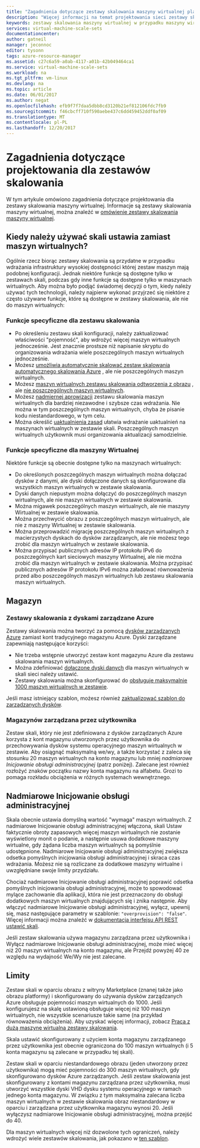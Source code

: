 ```yaml
---
title: "Zagadnienia dotyczące zestawy skalowania maszyny wirtualnej platformy Azure projektu | Dokumentacja firmy Microsoft"
description: "Więcej informacji na temat projektowania sieci zestawy skalowania maszyny wirtualnej Azure"
keywords: zestawy skalowania maszyny wirtualnej w przypadku maszyny wirtualnej systemu Linux
services: virtual-machine-scale-sets
documentationcenter: 
author: gatneil
manager: jeconnoc
editor: tysonn
tags: azure-resource-manager
ms.assetid: c27c6a59-a0ab-4117-a01b-42b049464ca1
ms.service: virtual-machine-scale-sets
ms.workload: na
ms.tgt_pltfrm: vm-linux
ms.devlang: na
ms.topic: article
ms.date: 06/01/2017
ms.author: negat
ms.openlocfilehash: efb9f7f7daa5dbb8cd3120b21ef812106fdc7fb9
ms.sourcegitcommit: f46cbcff710f590aebe437c6dd459452ddf0af09
ms.translationtype: MT
ms.contentlocale: pl-PL
ms.lasthandoff: 12/20/2017
---
```

# <a name="design-considerations-for-scale-sets"></a>Zagadnienia dotyczące projektowania dla zestawów skalowania
W tym artykule omówiono zagadnienia dotyczące projektowania dla zestawy skalowania maszyny wirtualnej. Informacje są zestawy skalowania maszyny wirtualnej, można znaleźć w [omówienie zestawy skalowania maszyny wirtualnej](virtual-machine-scale-sets-overview.md).

## <a name="when-to-use-scale-sets-instead-of-virtual-machines"></a>Kiedy należy używać skali ustawia zamiast maszyn wirtualnych?
Ogólnie rzecz biorąc zestawy skalowania są przydatne w przypadku wdrażania infrastruktury wysokiej dostępności której zestaw maszyn mają podobnej konfiguracji. Jednak niektóre funkcje są dostępne tylko w zestawach skali, podczas gdy inne funkcje są dostępne tylko w maszynach wirtualnych. Aby można było podjąć świadomej decyzji o tym, kiedy należy używać tych technologii, należy najpierw wykonać przyjrzeć się niektóre z często używane funkcje, które są dostępne w zestawy skalowania, ale nie do maszyn wirtualnych:

### <a name="scale-set-specific-features"></a>Funkcje specyficzne dla zestawu skalowania

- Po określeniu zestawu skali konfiguracji, należy zaktualizować właściwości "pojemność", aby wdrożyć więcej maszyn wirtualnych jednocześnie. Jest znacznie prostsze niż napisanie skryptu do organizowania wdrażania wiele poszczególnych maszyn wirtualnych jednocześnie.
- Możesz [umożliwia automatycznie skalować zestaw skalowania automatycznego skalowania Azure](./virtual-machine-scale-sets-autoscale-overview.md) , ale nie poszczególnych maszyn wirtualnych.
- Możesz [maszyn wirtualnych zestawu skalowania odtworzenia z obrazu](https://docs.microsoft.com/rest/api/virtualmachinescalesets/manage-a-vm) , ale [nie poszczególnych maszyn wirtualnych](https://docs.microsoft.com/rest/api/compute/virtualmachines).
- Możesz [nadmiernej aprowizacji](./virtual-machine-scale-sets-design-overview.md) zestawu skalowania maszyn wirtualnych dla bardziej niezawodne i szybsze czas wdrażania. Nie można w tym poszczególnych maszyn wirtualnych, chyba że pisanie kodu niestandardowego, w tym celu.
- Można określić [uaktualnienia zasad](./virtual-machine-scale-sets-upgrade-scale-set.md) ułatwia wdrażanie uaktualnień na maszynach wirtualnych w zestawie skali. Poszczególnych maszyn wirtualnych użytkownik musi organizowania aktualizacji samodzielnie.

### <a name="vm-specific-features"></a>Funkcje specyficzne dla maszyny Wirtualnej

Niektóre funkcje są obecnie dostępne tylko na maszynach wirtualnych:

- Do określonych poszczególnych maszyn wirtualnych można dołączać dysków z danymi, ale dyski dołączone danych są skonfigurowane dla wszystkich maszyn wirtualnych w zestawie skalowania.
- Dyski danych niepustym można dołączyć do poszczególnych maszyn wirtualnych, ale nie maszyn wirtualnych w zestawie skalowania.
- Można migawek poszczególnych maszyn wirtualnych, ale nie maszyny Wirtualnej w zestawie skalowania.
- Można przechwycić obrazu z poszczególnych maszyn wirtualnych, ale nie z maszyny Wirtualnej w zestawie skalowania.
- Można przeprowadzić migrację poszczególnych maszyn wirtualnych z macierzystych dyskach do dysków zarządzanych, ale nie możesz tego zrobić dla maszyn wirtualnych w zestawie skalowania.
- Można przypisać publicznych adresów IP protokołu IPv6 do poszczególnych kart sieciowych maszyny Wirtualnej, ale nie można zrobić dla maszyn wirtualnych w zestawie skalowania. Można przypisać publicznych adresów IP protokołu IPv6 można załadować równoważenia przed albo poszczególnych maszyn wirtualnych lub zestawu skalowania maszyn wirtualnych.

## <a name="storage"></a>Magazyn

### <a name="scale-sets-with-azure-managed-disks"></a>Zestawy skalowania z dyskami zarządzane Azure
Zestawy skalowania można tworzyć za pomocą [dysków zarządzanych Azure](../virtual-machines/windows/managed-disks-overview.md) zamiast kont tradycyjnego magazynu Azure. Dyski zarządzane zapewniają następujące korzyści:
- Nie trzeba wstępnie utworzyć zestaw kont magazynu Azure dla zestawu skalowania maszyn wirtualnych.
- Można zdefiniować [dołączone dyski danych](virtual-machine-scale-sets-attached-disks.md) dla maszyn wirtualnych w skali sieci należy ustawić.
- Zestawy skalowania można skonfigurować do [obsługuje maksymalnie 1000 maszyn wirtualnych w zestawie](virtual-machine-scale-sets-placement-groups.md). 

Jeśli masz istniejący szablon, możesz również [zaktualizować szablon do zarządzanych dysków](virtual-machine-scale-sets-convert-template-to-md.md).

### <a name="user-managed-storage"></a>Magazynów zarządzana przez użytkownika
Zestaw skali, który nie jest zdefiniowana z dysków zarządzanych Azure korzysta z kont magazynu utworzonych przez użytkownika do przechowywania dysków systemu operacyjnego maszyn wirtualnych w zestawie. Aby osiągnąć maksymalną we/wy, a także korzystać z zaleca się stosunku 20 maszyn wirtualnych na konto magazynu lub mniej _nadmiarowe Inicjowanie obsługi administracyjnej_ (patrz poniżej). Zalecane jest również rozłożyć znaków początku nazwy konta magazynu na alfabetu. Grozi to pomaga rozkładu obciążenia w różnych systemach wewnętrznego. 


## <a name="overprovisioning"></a>Nadmiarowe Inicjowanie obsługi administracyjnej
Skala obecnie ustawia domyślną wartość "wymaga" maszyn wirtualnych. Z nadmiarowe Inicjowanie obsługi administracyjnej włączona, skali Ustaw faktycznie obroty zapasowych więcej maszyn wirtualnych nie zostanie wyświetlony monit o podanie, a następnie usuwa dodatkowe maszyny wirtualne, gdy żądana liczba maszyn wirtualnych są pomyślnie udostępnione. Nadmiarowe Inicjowanie obsługi administracyjnej zwiększa odsetka pomyślnych inicjowania obsługi administracyjnej i skraca czas wdrażania. Możesz nie są rozliczane za dodatkowe maszyny wirtualne i uwzględniane swoje limity przydziału.

Chociaż nadmiarowe Inicjowanie obsługi administracyjnej poprawić odsetka pomyślnych inicjowania obsługi administracyjnej, może to spowodować mylące zachowanie dla aplikacji, która nie jest przeznaczony do obsługi dodatkowych maszyn wirtualnych znajdujących się i znika następnie. Aby włączyć nadmiarowe Inicjowanie obsługi administracyjnej, wyłącz, upewnij się, masz następujące parametry w szablonie: `"overprovision": "false"`. Więcej informacji można znaleźć w [dokumentacja interfejsu API REST ustawić skali](/rest/api/virtualmachinescalesets/create-or-update-a-set).

Jeśli zestaw skalowania używa magazynu zarządzana przez użytkownika i Wyłącz nadmiarowe Inicjowanie obsługi administracyjnej, może mieć więcej niż 20 maszyn wirtualnych na konto magazynu, ale Przejdź powyżej 40 ze względu na wydajność We/Wy nie jest zalecane. 

## <a name="limits"></a>Limity
Zestaw skali w oparciu obrazu z witryny Marketplace (znanej także jako obrazu platformy) i skonfigurowany do używania dysków zarządzanych Azure obsługuje pojemności maszyn wirtualnych do 1000. Jeśli konfigurujesz na skalę ustawioną obsługuje więcej niż 100 maszyn wirtualnych, nie wszystkie scenariusze takie same (na przykład równoważenia obciążenia). Aby uzyskać więcej informacji, zobacz [Praca z dużą maszynę wirtualną zestawy skalowania](virtual-machine-scale-sets-placement-groups.md). 

Skala ustawić skonfigurowany z użyciem konta magazynu zarządzanego przez użytkownika jest obecnie ograniczona do 100 maszyn wirtualnych (i 5 konta magazynu są zalecane w przypadku tej skali).

Zestaw skali w oparciu niestandardowego obrazu (jeden utworzony przez użytkownika) mogą mieć pojemności do 300 maszyn wirtualnych, gdy skonfigurowano dysków Azure zarządzanych. Jeśli zestaw skalowania jest skonfigurowany z kontami magazynu zarządzana przez użytkownika, musi utworzyć wszystkie dyski VHD dysku systemu operacyjnego w ramach jednego konta magazynu. W związku z tym maksymalna zalecana liczba maszyn wirtualnych w zestawie skalowania obraz niestandardowy w oparciu i zarządzana przez użytkownika magazynu wynosi 20. Jeśli wyłączysz nadmiarowe Inicjowanie obsługi administracyjnej, można przejść do 40.

Dla maszyn wirtualnych więcej niż dozwolone tych ograniczeń, należy wdrożyć wiele zestawów skalowania, jak pokazano w [ten szablon](https://github.com/Azure/azure-quickstart-templates/tree/master/301-custom-images-at-scale).

